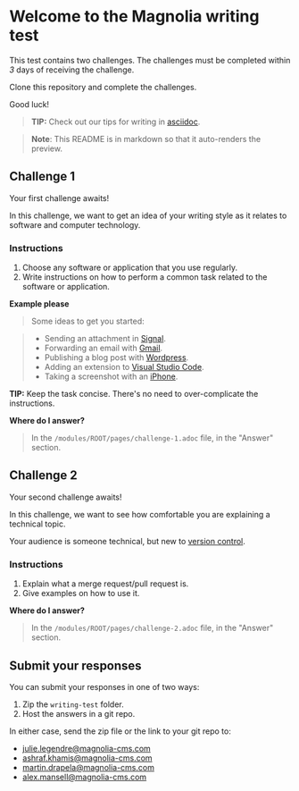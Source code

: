 # Welcome to the Magnolia writing test

This test contains two challenges. The challenges must be completed within *3* days of receiving the challenge.

Clone this repository and complete the challenges.

Good luck! 

> **TIP:** Check out our tips for writing in [asciidoc](https://docs.magnolia-cms.com/product-docs/6.2/contribute/writing-toolkit.html).

> **Note**: This README is in markdown so that it auto-renders the preview. 


## Challenge 1

Your first challenge awaits! 

In this challenge, we want to get an idea of your writing style as it relates to software and computer technology.

### Instructions

1. Choose any software or application that you use regularly.
2. Write instructions on how to perform a common task related to the software or application.

**Example please**

> Some ideas to get you started:

> * Sending an attachment in [Signal](https://signal.org/).
> * Forwarding an email with [Gmail](https://www.google.com/gmail/about/).
> * Publishing a blog post with [Wordpress](https://wordpress.com/).
> * Adding an extension to [Visual Studio Code](https://code.visualstudio.com/).
> * Taking a screenshot with an [iPhone](https://www.apple.com/iphone/).

**TIP:** Keep the task concise. There's no need to over-complicate the instructions.

**Where do I answer?**
> In the `/modules/ROOT/pages/challenge-1.adoc` file, in the "Answer" section.

## Challenge 2

Your second challenge awaits! 

In this challenge, we want to see how comfortable you are explaining a technical topic.

Your audience is someone technical, but new to [version control](https://en.wikipedia.org/wiki/Version_control).

### Instructions

1. Explain what a merge request/pull request is.
2. Give examples on how to use it.

**Where do I answer?**
> In the `/modules/ROOT/pages/challenge-2.adoc` file, in the "Answer" section.

## Submit your responses

You can submit your responses in one of two ways:

1. Zip the `writing-test` folder.
2. Host the answers in a git repo.

In either case, send the zip file or the link to your git repo to:

* julie.legendre@magnolia-cms.com
* ashraf.khamis@magnolia-cms.com
* martin.drapela@magnolia-cms.com
* alex.mansell@magnolia-cms.com
